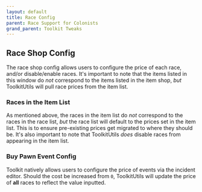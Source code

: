 ```yaml
---
layout: default
title: Race Config
parent: Race Support for Colonists
grand_parent: Toolkit Tweaks
---
```


## Race Shop Config

The race shop config allows users to configure the price of each race,
and/or disable/enable races. It's important to note that the items listed
in this window do *not* correspond to the items listed in the item shop,
*but* ToolkitUtils will pull race prices from the item list.

### Races in the Item List

As mentioned above, the races in the item list do *not* correspond to
the races in the race list, *but* the race list will default to the
prices set in the item list. This is to ensure pre-existing prices get
migrated to where they should be. It's also important to note that
ToolkitUtils *does* disable races from appearing in the item list.

### Buy Pawn Event Config

Toolkit natively allows users to configure the price of events via the
incident editor. Should the cost be increased from `0`, ToolkitUtils
will update the price of **all** races to reflect the value inputted.
